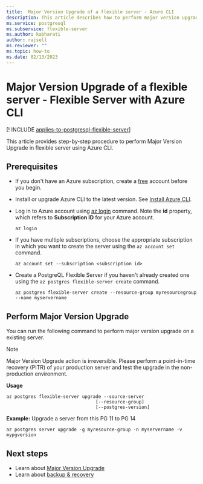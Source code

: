 ```yaml
---
title:  Major Version Upgrade of a flexible server - Azure CLI 
description: This article describes how to perform major version upgrade in Azure Database for PostgreSQL through Azure CLI.
ms.service: postgresql
ms.subservice: flexible-server
ms.author: kabharati
author: rajsell
ms.reviewer: ""
ms.topic: how-to
ms.date: 02/13/2023
---
```


#  Major Version Upgrade of a flexible server - Flexible Server with Azure CLI

[! INCLUDE [applies-to-postgresql-flexible-server](../includes/applies-to-postgresql-flexible-server.md)]

This article provides step-by-step procedure to perform Major Version Upgrade in flexible server using Azure CLI.

## Prerequisites
- If you don't have an Azure subscription, create a [free](https://azure.microsoft.com/free/) account before you begin.
- Install or upgrade Azure CLI to the latest version. See [Install Azure CLI](/cli/azure/install-azure-cli).
-  Log in to Azure account using [az login](/cli/azure/reference-index#az-login) command. Note the **id** property, which refers to **Subscription ID** for your Azure account.

    ```azurecli-interactive
    az login
    ````

- If you have multiple subscriptions, choose the appropriate subscription in which you want to create the server using the ```az account set``` command.

    ```azurecli
    az account set --subscription <subscription id>
    ```

- Create a PostgreQL Flexible Server if you haven't already created one using the ```az postgres flexible-server create``` command.

    ```azurecli
    az postgres flexible-server create --resource-group myresourcegroup --name myservername
    ```

## Perform Major Version Upgrade

You can run the following command to perform major version upgrade on a existing server.

> [!NOTE]  
> Major Version Upgrade action is irreversible. Please perform a point-in-time recovery (PITR) of your production server and test the upgrade in the non-production environment.


**Usage**
```azurecli
az postgres flexible-server upgrade --source-server
                                 [--resource-group]
                                 [--postgres-version]
```

**Example:**
Upgrade a server from this PG 11 to PG 14

```azurecli
az postgres server upgrade -g myresource-group -n myservername -v mypgversion

```

## Next steps
* Learn about [Major Version Upgrade](concepts-major-version-upgrade.md)
* Learn about [backup & recovery](concepts-backup-restore.md)  

